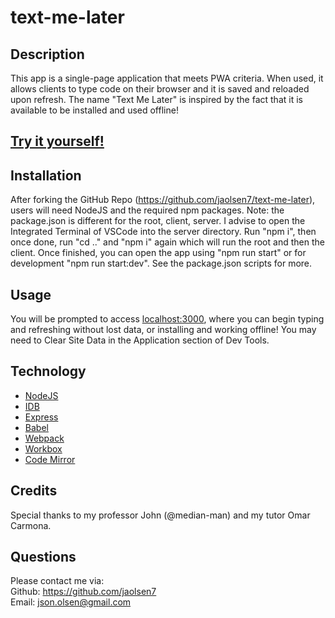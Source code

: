 # text-me-later

## Description

This app is a single-page application that meets PWA criteria. When used, it allows clients to type code on their browser and it is saved and reloaded upon refresh. The name "Text Me Later" is inspired by the fact that it is available to be installed and used offline! 

## [Try it yourself!](https://tranquil-garden-33513.herokuapp.com/)

## Installation

After forking the GitHub Repo (https://github.com/jaolsen7/text-me-later), users will need NodeJS and the required npm packages. Note: the package.json is different for the root, client, server. I advise to open the Integrated Terminal of VSCode into the server directory. Run "npm i", then once done, run "cd .." and "npm i" again which will run the root and then the client. Once finished, you can open the app using "npm run start" or for development "npm run start:dev". See the package.json scripts for more.

## Usage

You will be prompted to access [localhost:3000](http://localhost:3000/), where you can begin typing and refreshing without lost data, or installing and working offline! You may need to Clear Site Data in the Application section of Dev Tools.

## Technology

- [NodeJS](https://nodejs.org/en/)<br>
- [IDB](https://www.npmjs.com/package/idb)<br>
- [Express](https://expressjs.com/)<br>
- [Babel](https://babeljs.io/)<br>
- [Webpack](https://webpack.js.org/)<br>
- [Workbox](https://developers.google.com/web/tools/workbox)<br>
- [Code Mirror](https://codemirror.net/)

## Credits

Special thanks to my professor John (@median-man) and my tutor Omar Carmona.

## Questions

Please contact me via:<br />
Github: https://github.com/jaolsen7<br>
Email: json.olsen@gmail.com